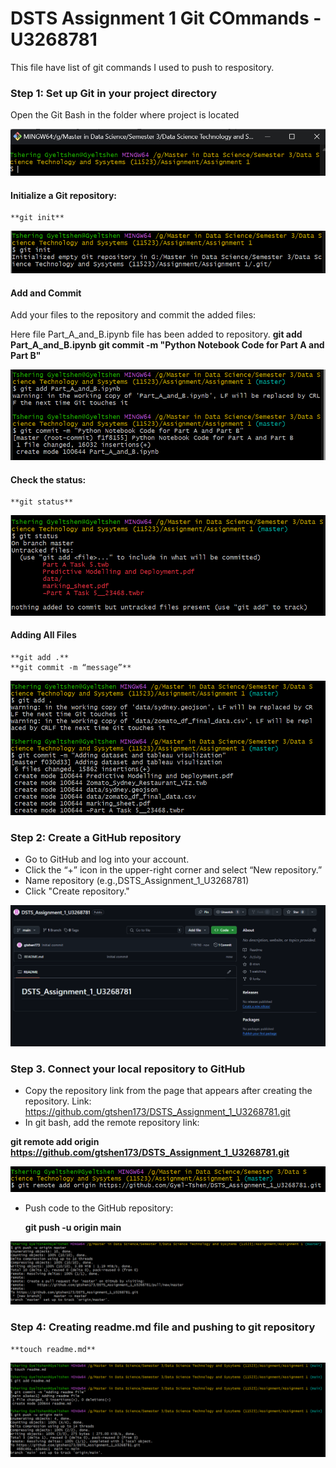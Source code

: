 # DSTS Assignment 1 Git COmmands - U3268781

This file have list of git commands I used to push to respository.

### Step 1: Set up Git in your project directory


Open the Git Bash in the folder where project is located

![doker_login](images/git/1.png)

#### Initialize a Git repository:

    **git init**

![doker_login](images/git/2.png)


#### Add and Commit

Add your files to the repository and commit the added files:

Here file Part_A_and_B.ipynb file has been added to repository. 
    **git add Part_A_and_B.ipynb**
    **git commit -m "Python Notebook Code for Part A and Part B"**

![doker_login](images/git/3.png)


#### Check the status:

    **git status**

![doker_login](images/git/4.png)


#### Adding All Files

    **git add .** 
	**git commit -m “message”**
    
![doker_login](images/git/5.png)

### Step 2: Create a GitHub repository

- Go to GitHub and log into your account.
- Click the “+” icon in the upper-right corner and select “New repository.”
- Name repository (e.g.,DSTS_Assignment_1_U3268781) 
- Click "Create repository."

![doker_login](images/git/3.1.png)


### Step 3. Connect your local repository to GitHub

- Copy the repository link from the page that appears after creating the repository.
Link: https://github.com/gtshen173/DSTS_Assignment_1_U3268781.git
- In git bash, add the remote repository link:

**git remote add origin https://github.com/gtshen173/DSTS_Assignment_1_U3268781.git**

![doker_login](images/git/6.png)

- Push code to the GitHub repository:

    **git push -u origin main**


![doker_login](images/git/7.png)

### Step 4: Creating readme.md file and pushing to git repository

    **touch readme.md**

![doker_login](images/git/8.png) 